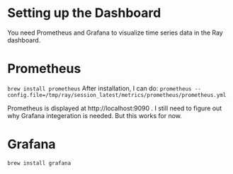 # Setting up the Dashboard
You need Prometheus and Grafana to visualize time series data in the Ray dashboard.

# Prometheus
`brew install prometheus`
After installation, I can do:
`prometheus --config.file=/tmp/ray/session_latest/metrics/prometheus/prometheus.yml`

Prometheus is displayed at http://localhost:9090 . I still need to figure out why Grafana integeration is needed. But this works for now. 


# Grafana
`brew install grafana`